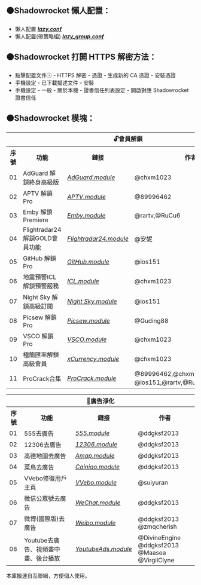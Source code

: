 ## 🟠Shadowrocket 懶人配置：

* 懶人配置 [***lazy.conf***](https://raw.githubusercontent.com/wlxuf/Shadowrocket/main/lazy.conf)
* 懶人配置(帶策略組) [***lazy_group.conf***](https://raw.githubusercontent.com/wlxuf/Shadowrocket/main/lazy_group.conf)


## 🟠Shadowrocket 打開 HTTPS 解密方法：

* 點擊配置文件ⓘ - HTTPS 解密 - 憑證 - 生成新的 CA 憑證 - 安裝憑證
* 手機設定 - 已下載描述文件 - 安裝
* 手機設定 - 一般 - 關於本機 - 證書信任列表設定 - 開啟對應 Shadowrocket 證書信任


## 🟠Shadowrocket 模塊：

<table>
  <tr><th colspan="4"> 🔓會員解鎖 </th></tr>
  <tr><th> 序號 </th><th> 功能 </th><th> 鏈接 </th><th> 作者 </th></tr>
  <tr><td> 01 </td><td> AdGuard 解鎖終身高級版 </td><td> <a href="https://raw.githubusercontent.com/garywah/Shadowrocket/main/module/AdGuard.module"><em>AdGuard.module</em></a> </td><td> @chxm1023 </td></tr>
  <tr><td> 02 </td><td> APTV 解鎖Pro </td><td> <a href="https://raw.githubusercontent.com/garywah/Shadowrocket/main/module/APTV.module"><em>APTV.module</em></a> </td><td> @89996462 </td></tr>
  <tr><td> 03 </td><td> Emby 解鎖Premiere </td><td> <a href="https://raw.githubusercontent.com/garywah/Shadowrocket/main/module/Emby.module"><em>Emby.module</em></a> </td><td> @rartv,@RuCu6 </td></tr>
  <tr><td> 04 </td><td> Flightradar24 解鎖GOLD會員功能 </td><td> <a href="https://raw.githubusercontent.com/garywah/Shadowrocket/main/module/Flightradar24.module"><em>Flightradar24.module</em></a> </td><td> @安妮 </td></tr>
  <tr><td> 05 </td><td> GitHub 解鎖Pro </td><td> <a href="https://raw.githubusercontent.com/garywah/Shadowrocket/main/module/GitHub.module"><em>GitHub.module</em></a> </td><td> @ios151 </td></tr>
  <tr><td> 06 </td><td> 地震預警ICL 解鎖預警服務 </td><td> <a href="https://raw.githubusercontent.com/garywah/Shadowrocket/main/module/ICL.module"><em>ICL.module</em></a> </td><td> @chxm1023 </td></tr>
  <tr><td> 07 </td><td> Night Sky 解鎖高級訂閱 </td><td> <a href="https://raw.githubusercontent.com/garywah/Shadowrocket/main/module/Night Sky.module"><em>Night Sky.module</em></a> </td><td> @ios151 </td></tr>
  <tr><td> 08 </td><td> Picsew 解鎖Pro </td><td> <a href="https://raw.githubusercontent.com/garywah/Shadowrocket/main/module/Picsew.module"><em>Picsew.module</em></a> </td><td> @Guding88 </td></tr>
  <tr><td> 09 </td><td> VSCO 解鎖Pro </td><td> <a href="https://raw.githubusercontent.com/garywah/Shadowrocket/main/module/VSCO.module"><em>VSCO.module</em></a> </td><td> @chxm1023 </td></tr>
  <tr><td> 10 </td><td> 極簡匯率解鎖高級會員 </td><td> <a href="https://raw.githubusercontent.com/garywah/Shadowrocket/main/module/xCurrency.module"><em>xCurrency.module</em></a> </td><td> @chxm1023 </td></tr>
  <tr><td> 11 </td><td> ProCrack合集 </td><td> <a href="https://raw.githubusercontent.com/garywah/Shadowrocket/main/module/ProCrack.module"><em>ProCrack.module</em></a> </td><td> @89996462,@chxm1023,@Guding88,<br>@ios151,@rartv,@RuCu6,@安妮 </td></tr>
</table>
<table>
  <tr><th colspan="4"> 🚫廣告淨化 </th></tr>
  <tr><th> 序號 </th><th> 功能 </th><th> 鏈接 </th><th> 作者 </th></tr>
  <tr><td> 01 </td><td> 555去廣告 </td><td> <a href="https://raw.githubusercontent.com/garywah/Shadowrocket/main/module/555.module"><em>555.module</em></a> </td><td> @ddgksf2013 </td></tr>
  <tr><td> 02 </td><td> 12306去廣告 </td><td> <a href="https://raw.githubusercontent.com/garywah/Shadowrocket/main/module/12306.module"><em>12306.module</em></a> </td><td> @ddgksf2013 </td></tr>
  <tr><td> 03 </td><td> 高德地圖去廣告 </td><td> <a href="https://raw.githubusercontent.com/garywah/Shadowrocket/main/module/Amap.module"><em>Amap.module</em></a> </td><td> @ddgksf2013 </td></tr>
  <tr><td> 04 </td><td> 菜鳥去廣告 </td><td> <a href="https://raw.githubusercontent.com/garywah/Shadowrocket/main/module/Cainiao.module"><em>Cainiao.module</em></a> </td><td> @ddgksf2013 </td></tr>
  <tr><td> 05 </td><td> VVebo修復用戶主頁 </td><td> <a href="https://raw.githubusercontent.com/garywah/Shadowrocket/main/module/VVebo.module"><em>VVebo.module</em></a> </td><td> @suiyuran </td></tr>
  <tr><td> 06 </td><td> 微信公眾號去廣告 </td><td> <a href="https://raw.githubusercontent.com/garywah/Shadowrocket/main/module/WeChat.module"><em>WeChat.module</em></a> </td><td> @ddgksf2013 </td></tr>
  <tr><td> 07 </td><td> 微博(國際版)去廣告 </td><td> <a href="https://raw.githubusercontent.com/garywah/Shadowrocket/main/module/Weibo.module"><em>Weibo.module</em></a> </td><td> @ddgksf2013 @zmqcherish </td></tr>
  <tr><td> 08 </td><td> Youtube去廣告、視頻畫中畫、後台播放 </td><td> <a href="https://raw.githubusercontent.com/garywah/Shadowrocket/main/module/YoutubeAds.module"><em>YoutubeAds.module</em></a> </td><td> @DivineEngine @ddgksf2013<br>@Maasea @VirgilClyne </td></tr>
</table>

本庫搬運自互聯網，方便個人使用。
